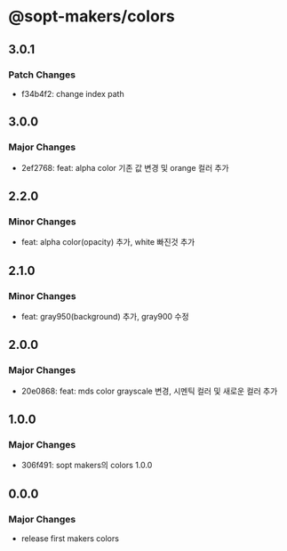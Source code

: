 # @sopt-makers/colors

## 3.0.1

### Patch Changes

- f34b4f2: change index path

## 3.0.0

### Major Changes

- 2ef2768: feat: alpha color 기존 값 변경 및 orange 컬러 추가

## 2.2.0

### Minor Changes

- feat: alpha color(opacity) 추가, white 빠진것 추가

## 2.1.0

### Minor Changes

- feat: gray950(background) 추가, gray900 수정

## 2.0.0

### Major Changes

- 20e0868: feat: mds color grayscale 변경, 시멘틱 컬러 및 새로운 컬러 추가

## 1.0.0

### Major Changes

- 306f491: sopt makers의 colors 1.0.0

## 0.0.0

### Major Changes

- release first makers colors
